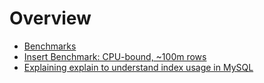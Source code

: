 # Overview

* [Benchmarks](database-benchmarks.md)
* [Insert Benchmark: CPU-bound, ~100m rows](20_07_01_ibench_cpu/all.html)
* [Explaining explain to understand index usage in MySQL](posts_2020/20_08_11_explain_explain.md)

